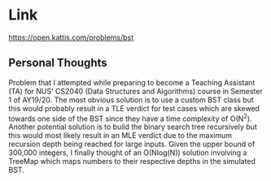 # Link

https://open.kattis.com/problems/bst

## Personal Thoughts

Problem that I attempted while preparing to become a Teaching Assistant (TA) for NUS' CS2040 (Data Structures and Algorithms) course in Semester 1 of AY19/20. The most obvious solution is to use a custom BST class but this would probably result in a TLE verdict for test cases which are skewed towards one side of the BST since they have a time complexity of O(N<sup>2</sup>). Another potential solution is to build the binary search tree recursively but this would most likely result in an MLE verdict due to the maximum recursion depth being reached for large inputs. Given the upper bound of 300,000 integers, I finally thought of an O(Nlog(N)) solution involving a TreeMap which maps numbers to their respective depths in the simulated BST.
 
